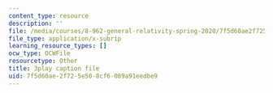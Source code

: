 ```yaml
---
content_type: resource
description: ''
file: /media/courses/8-962-general-relativity-spring-2020/7f5d60ae2f725e508cf6089a91eedbe9_R2vL2wLqGYg.vtt
file_type: application/x-subrip
learning_resource_types: []
ocw_type: OCWFile
resourcetype: Other
title: 3play caption file
uid: 7f5d60ae-2f72-5e50-8cf6-089a91eedbe9
---
```


